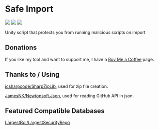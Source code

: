 # Safe Import
[![](https://img.shields.io/github/downloads/FACS01-01/Safe_Import/total.svg)](https://github.com/FACS01-01/Safe_Import/releases)
[![](https://img.shields.io/github/v/release/FACS01-01/Safe_Import)](https://github.com/FACS01-01/Safe_Import/releases/latest)
[![](https://img.shields.io/github/downloads/FACS01-01/Safe_Import/latest/total.svg)](https://github.com/FACS01-01/Safe_Import/releases/latest)

Unity script that protects you from running malicious scripts on import

## Donations
If you like my tool and want to support me, I have a [Buy Me a Coffee](https://www.buymeacoffee.com/FACS01) page.

## Thanks to / Using
[icsharpcode/SharpZipLib](https://github.com/icsharpcode/SharpZipLib), used for zip file creation.

[JamesNK/Newtonsoft.Json](https://github.com/JamesNK/Newtonsoft.Json), used for reading GitHub API in json.

## Featured Compatible Databases
[LargestBoi/LargestSecurityRepo](https://github.com/LargestBoi/LargestSecurityRepo)
